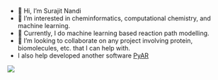 - 👋 Hi, I’m Surajit Nandi
- 👀 I’m interested in cheminformatics, computational chemistry, and machine learning.
- 🌱 Currently, I do machine learning based reaction path modelling.
- 💞️ I’m looking to collaborate on any project involving protein, biomolecules, etc. that I can help with.
- I also help developed another software [PyAR](https://github.com/anooplab/pyar)

<!---
chemsurajit/chemsurajit is a ✨ special ✨ repository because its `README.md` (this file) appears on your GitHub profile.
You can click the Preview link to take a look at your changes.
--->
![](https://komarev.com/ghpvc/?username=chemsurajit)
